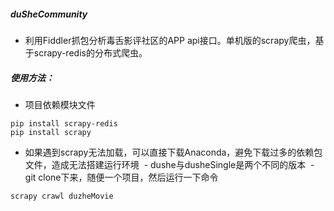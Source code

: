 ##### duSheCommunity
  - 利用Fiddler抓包分析毒舌影评社区的APP api接口。单机版的scrapy爬虫，基于scrapy-redis的分布式爬虫。
##### 使用方法：
  - 项目依赖模块文件
  ```
  pip install scrapy-redis
  pip install scrapy
  ```
  - 如果遇到scrapy无法加载，可以直接下载Anaconda，避免下载过多的依赖包文件，造成无法搭建运行环境
  - dushe与dusheSingle是两个不同的版本
  - git clone下来，随便一个项目，然后运行一下命令
  ```
  scrapy crawl duzheMovie
  ```

